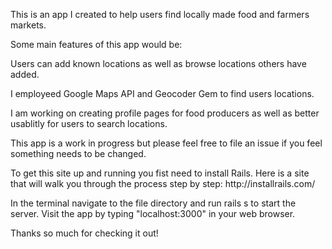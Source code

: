 <p>This is an app I created to help users find locally made food and farmers markets.</p>

Some main features of this app would be:
<p>Users can add known locations as well as browse locations others have added.</p> 
<p>I employeed Google Maps API and Geocoder Gem to find users locations.</p> 
<p>I am working on creating profile pages for food producers as well as better usablitly for users to search locations.</p> 

<p>This app is a work in progress but please feel free to file an issue if you feel something needs to be changed.</p>

<p>To get this site up and running you fist need to install Rails. Here is a site that will walk you through the process step by step: http://installrails.com/</p>

<p>In the terminal navigate to the file directory and run rails s to start the server. Visit the app by typing "localhost:3000" in your web browser.</p>

<p>Thanks so much for checking it out! </p>